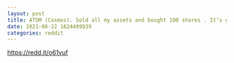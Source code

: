 ```yaml
--- 
layout: post 
title: ATOM (Cosmos). Sold all my assets and bought 100 shares . It’s gonna be a great asset and will be one of the top cryptos!!!!!!! 
date: 2021-06-22 1624409939 
categories: reddit 
--- 
```

https://redd.it/o61vuf